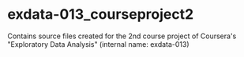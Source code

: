 # exdata-013_courseproject2
Contains source files created for the 2nd course project of Coursera's "Exploratory Data Analysis" (internal name: exdata-013)
